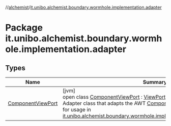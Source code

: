 //[alchemist](../../index.md)/[it.unibo.alchemist.boundary.wormhole.implementation.adapter](index.md)

# Package it.unibo.alchemist.boundary.wormhole.implementation.adapter

## Types

| Name | Summary |
|---|---|
| [ComponentViewPort](-component-view-port/index.md) | [jvm]<br>open class [ComponentViewPort](-component-view-port/index.md) : [ViewPort](../it.unibo.alchemist.boundary.wormhole.interfaces/-view-port/index.md)<br>Adapter class that adapts the AWT [Component](https://docs.oracle.com/javase/8/docs/api/java/awt/Component.html) class to a generic ViewPort for usage in [it.unibo.alchemist.boundary.wormhole.implementation.AbstractWormhole2D](../it.unibo.alchemist.boundary.wormhole.implementation/-abstract-wormhole2-d/index.md). |
